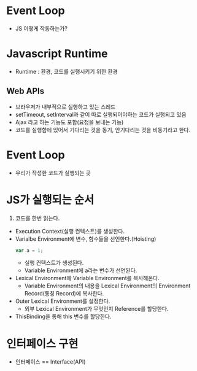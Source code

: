# Event Loop

- JS 어떻게 작동하는가?

# Javascript Runtime

- Runtime : 환경, 코드를 실행시키기 위한 환경

## Web APIs

- 브라우저가 내부적으로 실행하고 있는 스레드
- setTimeout, setInterval과 같이 따로 실행되어야하는 코드가 실행되고 있음
- Ajax 라고 하는 기능도 포함(요청을 보내는 기능)
- 코드를 실행함에 있어서 기다리는 것을 동기, 안기다리는 것을 비동기라고 한다.

# Event Loop

- 우리가 작성한 코드가 실행되는 곳

# JS가 실행되는 순서

1. 코드를 한번 읽는다.

- Execution Context(실행 컨텍스트)를 생성한다.
- Varialbe Environment에 변수, 함수들을 선언한다.(Hoisting)
  ```javascript
  var a = 1;
  ```
  - 실행 컨텍스트가 생성된다.
  - Variable Environment에 a라는 변수가 선언된다.
- Lexical Environment에 Variable Environment를 복사해온다.
  - Variable Environment의 내용을 Lexical Environment의 Environment Record(통칭 Record)에 복사한다.
- Outer Lexical Environment를 설정한다.
  - 외부 Lexical Environment가 무엇인지 Reference를 할당한다.
- ThisBinding을 통해 this 변수를 할당한다.

# 인터페이스 구현

- 인터페이스 == Interface(API)

